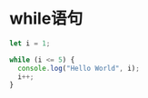# while语句

```javascript
let i = 1;

while (i <= 5) {
  console.log("Hello World", i);
  i++;
}
```
